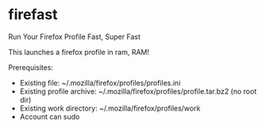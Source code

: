 # firefast
Run Your Firefox Profile Fast, Super Fast

This launches a firefox profile in ram, RAM!

Prerequisites:
 - Existing file: ~/.mozilla/firefox/profiles/profiles.ini
 - Existing profile archive: ~/.mozilla/firefox/profiles/profile.tar.bz2 (no root dir)
 - Existing work directory: ~/.mozilla/firefox/profiles/work
 - Account can sudo
